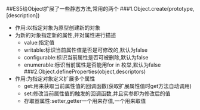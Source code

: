 ##ES5给Object扩展了一些静态方法,常用的两个
###1.Object.create(prototype,[description])
- 作用:以指定对象为原型创建新的对象
- 为新的对象指定新的属性,并对属性进行描述
  - value:指定值
  - writable:标识当前属性值是否是可修改的,默认为false
  - configurable:标识当前属性是否可被删除,默认为false
  - enumerable:标识当前属性是否能用for in 枚举,默认为false
###2.Object.defineProperties(object,descriptors)
- 作用:为指定对象定义扩展多个属性
  - get:用来获取当前属性值的回调函数(获取扩展属性值时get方法自动调用)
  - set:修改当前属性值的触发的回调函数,并且实参即为修改后的值
  - 存取器属性:setter,getter一个用来存值,一个用来取值